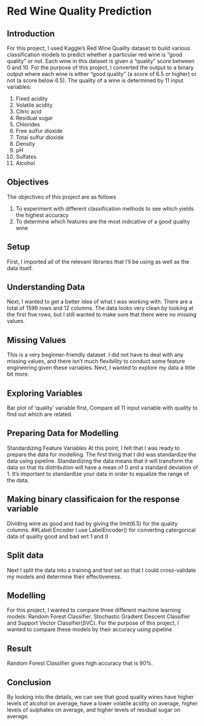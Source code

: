 # Red Wine Quality Prediction

## Introduction

For this project, I used Kaggle’s Red Wine Quality dataset to build various classification models to predict whether a particular red wine is “good quality” or not. Each wine in this dataset is given a “quality” score between 0 and 10. For the purpose of this project, I converted the output to a binary output where each wine is either “good quality” (a score of 6.5 or higher) or not (a score below 6.5). The quality of a wine is determined by 11 input variables:
1. Fixed acidity
2. Volatile acidity
3. Citric acid
4. Residual sugar
5. Chlorides
6. Free sulfur dioxide
7. Total sulfur dioxide
8. Density
9. 	pH
10. Sulfates
11. Alcohol

## Objectives
The objectives of this project are as follows
1. To experiment with different classification methods to see which yields the highest accuracy
2. To determine which features are the most indicative of a good quality wine

## Setup
First, I imported all of the relevant libraries that I’ll be using as well as the data itself.

## Understanding Data
Next, I wanted to get a better idea of what I was working with.
There are a total of 1599 rows and 12 columns. The data looks very clean by looking at the first five rows, but I still wanted to make sure that there were no missing values.

## Missing Values
This is a very beginner-friendly dataset. I did not have to deal with any missing values, and there isn’t much flexibility to conduct some feature engineering given these variables. Next, I wanted to explore my data a little bit more.

## Exploring Variables
Bar plot of ‘quality’ variable
first, Compare all 11 input variable with quality to find out which are related.

## Preparing Data for Modelling
Standardizing Feature Variables
At this point, I felt that I was ready to prepare the data for modelling. The first thing that I did was standardize the data using pipeline. Standardizing the data means that it will transform the data so that its distribution will have a mean of 0 and a standard deviation of 1. It’s important to standardize your data in order to equalize the range of the data.

## Making binary classificaion for the response variable
Dividing wine as good and bad by giving the limit(6.5) for the quality columns.
##Label Encoder
I use LabelEncoder() for converting catergorical data of quality good and bad wrt 1 and 0

## Split data
Next I split the data into a training and test set so that I could cross-validate my models and determine their effectiveness.

## Modelling
For this project, I wanted to compare three different machine learning models: Random Forest Classifier, Stochastic Gradient Descent Classifier and  Support Vector Classifier(SVC). For the purpose of this project, I wanted to compare these models by their accuracy using pipeline

## Result 
Random Forest Classifier gives high accuracy that is 90%.

## Conclusion
By looking into the details, we can see that good quality wines have higher levels of alcohol on average, have a lower volatile acidity on average, higher levels of sulphates on average, and higher levels of residual sugar on average.
